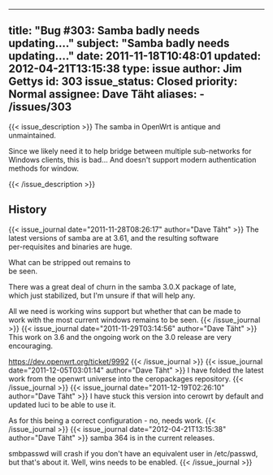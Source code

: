 
---
title: "Bug #303: Samba badly needs updating...."
subject: "Samba badly needs updating...."
date: 2011-11-18T10:48:01
updated: 2012-04-21T13:15:38
type: issue
author: Jim Gettys
id: 303
issue_status: Closed
priority: Normal
assignee: Dave Täht
aliases:
    - /issues/303
---

{{< issue_description >}}
The samba in OpenWrt is antique and unmaintained.

Since we likely need it to help bridge between multiple sub-networks for
Windows clients, this is bad... And doesn't support modern
authentication methods for window.


{{< /issue_description >}}

## History
{{< issue_journal date="2011-11-28T08:26:17" author="Dave Täht" >}}
The latest versions of samba are at 3.61, and the resulting software\
per-requisites and binaries are huge.

What can be stripped out remains to\
be seen.

There was a great deal of churn in the samba 3.0.X package of late,\
which just stabilized, but I'm unsure if that will help any.

All we need is working wins support but whether that can be made to\
work with the most current windows remains to be seen.
{{< /issue_journal >}}
{{< issue_journal date="2011-11-29T03:14:56" author="Dave Täht" >}}
This work on 3.6 and the ongoing work on the 3.0 release are very
encouraging.

https://dev.openwrt.org/ticket/9992
{{< /issue_journal >}}
{{< issue_journal date="2011-12-05T03:01:14" author="Dave Täht" >}}
I have folded the latest work from the openwrt universe into the
ceropackages repository.
{{< /issue_journal >}}
{{< issue_journal date="2011-12-19T02:26:10" author="Dave Täht" >}}
I have stuck this version into cerowrt by default and updated luci to be
able to use it.

As for this being a correct configuration - no, needs work.
{{< /issue_journal >}}
{{< issue_journal date="2012-04-21T13:15:38" author="Dave Täht" >}}
samba 364 is in the current releases.

smbpasswd will crash if you don't have an equivalent user in
/etc/passwd, but that's about it. Well, wins needs to be enabled.
{{< /issue_journal >}}

